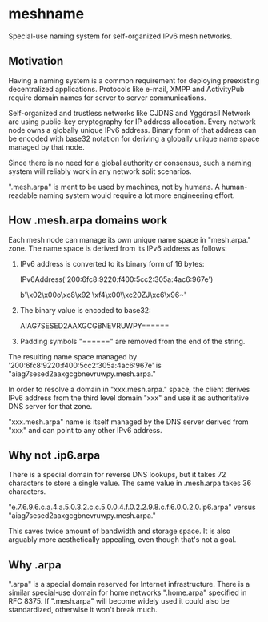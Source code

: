 # meshname

Special-use naming system for self-organized IPv6 mesh networks. 

## Motivation

Having a naming system is a common requirement for deploying preexisting 
decentralized applications. Protocols like e-mail, XMPP and ActivityPub require 
domain names for server to server communications.

Self-organized and trustless networks like CJDNS and Yggdrasil Network are 
using public-key cryptography for IP address allocation. Every network node owns 
a globally unique IPv6 address. Binary form of that address can be encoded with 
base32 notation for deriving a globally unique name space managed by that node.

Since there is no need for a global authority or consensus, such a naming system 
will reliably work in any network split scenarios.

".mesh.arpa" is ment to be used by machines, not by humans. A human-readable 
naming system would require a lot more engineering effort. 

## How .mesh.arpa domains work

Each mesh node can manage its own unique name space in "mesh.arpa." zone. 
The name space is derived from its IPv6 address as follows:

1) IPv6 address is converted to its binary form of 16 bytes:

    IPv6Address('200:6fc8:9220:f400:5cc2:305a:4ac6:967e')

    b'\x02\x00o\xc8\x92 \xf4\x00\\\xc20ZJ\xc6\x96~'

2) The binary value is encoded to base32:

    AIAG7SESED2AAXGCGBNEVRUWPY======

3) Padding symbols "======" are removed from the end of the string.

The resulting name space managed by '200:6fc8:9220:f400:5cc2:305a:4ac6:967e'
is "aiag7sesed2aaxgcgbnevruwpy.mesh.arpa."

In order to resolve a domain in "xxx.mesh.arpa." space, the client derives IPv6 
address from the third level domain "xxx" and use it as authoritative DNS server
for that zone.

"xxx.mesh.arpa" name is itself managed by the DNS server derived from "xxx" and 
can point to any other IPv6 address.

## Why not .ip6.arpa

There is a special domain for reverse DNS lookups, but it takes 72 characters to
store a single value. The same value in .mesh.arpa takes 36 characters.

"e.7.6.9.6.c.a.4.a.5.0.3.2.c.c.5.0.0.4.f.0.2.2.9.8.c.f.6.0.0.2.0.ip6.arpa" 
versus "aiag7sesed2aaxgcgbnevruwpy.mesh.arpa."

This saves twice amount of bandwidth and storage space. It is also arguably more 
aesthetically appealing, even though that's not a goal.

## Why .arpa

".arpa" is a special domain reserved for Internet infrastructure. There is a 
similar special-use domain for home networks ".home.arpa" specified in RFC 8375. 
If ".mesh.arpa" will become widely used it could also be standardized, otherwise 
it won't break much.

